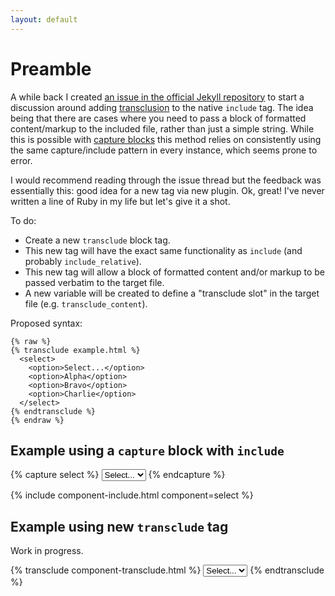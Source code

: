 ```yaml
---
layout: default
---
```


# Preamble

A while back I created [an issue in the official Jekyll repository](https://github.com/jekyll/jekyll/issues/6789) to start a discussion around adding [transclusion](https://en.wikipedia.org/wiki/Transclusion) to the native `include` tag. The idea being that there are cases where you need to pass a block of formatted content/markup to the included file, rather than just a simple string. While this is possible with [capture blocks](https://shopify.github.io/liquid/tags/variable/#capture) this method relies on consistently using the same capture/include pattern in every instance, which seems prone to error.

I would recommend reading through the issue thread but the feedback was essentially this: good idea for a new tag via new plugin. Ok, great! I've never written a line of Ruby in my life but let's give it a shot.

To do:

* Create a new `transclude` block tag.
* This new tag will have the exact same functionality as `include` (and probably `include_relative`).
* This new tag will allow a block of formatted content and/or markup to be passed verbatim to the target file.
* A new variable will be created to define a "transclude slot" in the target file (e.g. `transclude_content`).

Proposed syntax:

```
{% raw %}
{% transclude example.html %}
  <select>
    <option>Select...</option>
    <option>Alpha</option>
    <option>Bravo</option>
    <option>Charlie</option>
  </select>
{% endtransclude %}
{% endraw %}
```

## Example using a `capture` block with `include`

{% capture select %}
  <select>
    <option>Select...</option>
    <option>Alpha</option>
    <option>Bravo</option>
    <option>Charlie</option>
  </select>
{% endcapture %}

{% include component-include.html component=select %}

## Example using new `transclude` tag

Work in progress.

{% transclude component-transclude.html %}
  <select>
    <option>Select...</option>
    <option>Alpha</option>
    <option>Bravo</option>
    <option>Charlie</option>
  </select>
{% endtransclude %}
